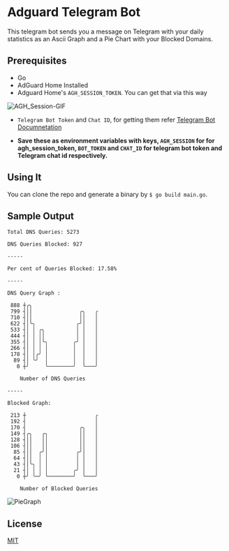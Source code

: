 # Adguard Telegram Bot

This telegram bot sends you a message on Telegram with your daily statistics as an Ascii Graph and a Pie Chart with your Blocked Domains.

## Prerequisites

- Go
- AdGuard Home Installed
- Adguard Home's `AGH_SESSION_TOKEN`. You can get that via this way

![AGH_Session-GIF](https://file.coffee/u/nuAQBNHR_M.gif)

- `Telegram Bot Token` and `Chat ID`, for getting them refer [Telegram Bot Documnetation](https://core.telegram.org/bots#6-botfather)

- **Save these as environment variables with keys, `AGH_SESSION` for for agh_session_token, `BOT_TOKEN` and `CHAT_ID` for telegram bot token and Telegram chat id respectively.**

## Using It

You can clone the repo and generate a binary by `$ go build main.go`. 


## Sample Output

```text
Total DNS Queries: 5273

DNS Queries Blocked: 927

-----

Per cent of Queries Blocked: 17.58%

-----

DNS Query Graph :

 888 ┼╭╮
 799 ┤││               ╭╮   ╭
 710 ┤││               ││   │
 622 ┤│╰╮             ╭╯│   │
 533 ┤│ │ ╭╮          │ │   │
 444 ┤│ │ ││          │ │   │
 355 ┤│ │ │╰╮        ╭╯ │   │
 266 ┤│ │ │ │        │  │   │
 178 ┤│ │╭╯ │        │  │   │
  89 ┤│ ╰╯  │        │  │   │
   0 ┼╯     ╰────────╯  ╰───╯

    Number of DNS Queries

-----

Blocked Graph:

 213 ┼                      ╭
 192 ┤                      │
 170 ┤                 ╭╮   │
 149 ┤╭╮   ╭╮          ││   │
 128 ┤││   ││          ││   │
 106 ┤││   ││          ││   │
  85 ┤││  ╭╯│         ╭╯│   │
  64 ┤││  │ │         │ │   │
  43 ┤│╰╮ │ │         │ │   │
  21 ┤│ │ │ │        ╭╯ │   │
   0 ┼╯ ╰─╯ ╰────────╯  ╰───╯

    Number of Blocked Queries

```

![PieGraph](https://file.coffee/u/9ItgsPR2Xu.jpeg)

## License

[MIT](/LICENSE)